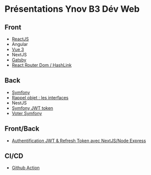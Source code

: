 # Présentations Ynov B3 Dév Web

## Front

- [ReactJS](https://github.com/ynov-b3-dev-web/react-front)
- Angular
- [Vue 3](vue-3/)
- NextJS
- [Gatsby](https://github.com/ld-web/vtc-lyon-beaujolais)
- [React Router Dom / HashLink](react-router-dom/README.md)

## Back

- [Symfony](https://github.com/ynov-b3-dev-web/sf-5-back)
- [Rappel objet : les interfaces](rappel_objet_interfaces/)
- NestJS
- [Symfony JWT token](symfony_JWT_token/)
- [Voter Symfony](Voter.md)

## Front/Back

- [Authentification JWT & Refresh Token avec NextJS/Node Express](Authentification/)

## CI/CD  

- [Github Action](présentation-github-action/)
